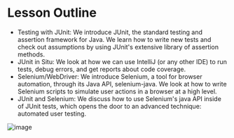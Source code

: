 # Lesson Outline
* Testing with JUnit: We introduce JUnit, the standard testing and assertion framework for Java. We learn how to write new tests and check out assumptions by using JUnit's extensive library of assertion methods.
* JUnit in Situ: We look at how we can use IntelliJ (or any other IDE) to run tests, debug errors, and get reports about code coverage.
* Selenium/WebDriver: We introduce Selenium, a tool for browser automation, through its Java API, selenium-java. We look at how to write Selenium scripts to simulate user actions in a browser at a high level.
* JUnit and Selenium: We discuss how to use Selenium's java API inside of JUnit tests, which opens the door to an advanced technique: automated user testing.

![image](https://user-images.githubusercontent.com/77028341/222082639-f71b5f58-1cdd-45e0-98c8-ed84c76208b0.png)
